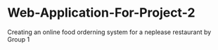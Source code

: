 # Web-Application-For-Project-2 
Creating an online food orderning system for a neplease restaurant by Group 1
